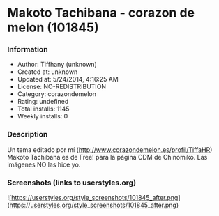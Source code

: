 # Makoto Tachibana - corazon de melon (101845)

### Information
- Author: Tiffhany (unknown)
- Created at: unknown
- Updated at: 5/24/2014, 4:16:25 AM
- License: NO-REDISTRIBUTION
- Category: corazondemelon
- Rating: undefined
- Total installs: 1145
- Weekly installs: 0


### Description
Un tema editado por mí (http://www.corazondemelon.es/profil/TiffaHR)
Makoto Tachibana es de Free! para la página CDM de Chinomiko.
Las imágenes NO las hice yo.


### Screenshots (links to userstyles.org)
![https://userstyles.org/style_screenshots/101845_after.png](https://userstyles.org/style_screenshots/101845_after.png)


